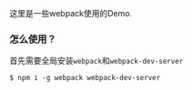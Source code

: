 这里是一些webpack使用的Demo.

### 怎么使用？
首先需要全局安装`webpack`和`webpack-dev-server`

```
$ npm i -g webpack webpack-dev-server
```
